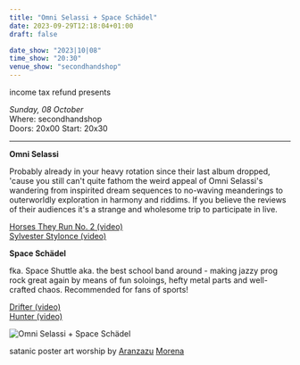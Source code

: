 ```yaml
---
title: "Omni Selassi + Space Schädel"
date: 2023-09-29T12:18:04+01:00
draft: false

date_show: "2023|10|08"
time_show: "20:30"
venue_show: "secondhandshop"
---
```


income tax refund presents

_Sunday, 08 October_
\
Where: secondhandshop
\
Doors: 20x00
Start: 20x30

---

**Omni Selassi**

Probably already in your heavy rotation since their last album dropped, 'cause you still can't quite fathom the weird appeal of Omni Selassi's wandering from inspirited dream sequences to no-waving meanderings to outerworldly exploration in harmony and riddims. If you believe the reviews of their audiences it's a strange and wholesome trip to participate in live.

[Horses They Run No. 2 (video)](https://youtu.be/IfspIs6mVU8?si=okJVhQuZXi094ORX)
\
[Sylvester Stylonce (video)](https://youtu.be/HEIvLmgw1iM?si=j6UlumiHMzvsGSn5)

**Space Schädel**

fka. Space Shuttle aka. the best school band around - making jazzy prog rock great again by means of fun soloings, hefty metal parts and well-crafted chaos. Recommended for fans of sports!

[Drifter (video)](https://youtu.be/0yM8UGUnH6M?si=PwTS7oown1VcQHAH)
\
[Hunter (video)](https://youtu.be/jfVNQbzMaJw?si=prvwqTWngStUileg)

![Omni Selassi + Space Schädel](../../posters/2023-10-08.jpg)

satanic poster art worship by [Aranzazu](https://aranzazumoena.com/) [Morena](https://www.instagram.com/aranzazumoena)
